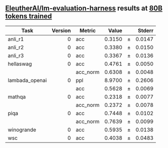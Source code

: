 ## [EleutherAI/lm-evaluation-harness](https://github.com/EleutherAI/lm-evaluation-harness) results at [80B tokens trained](https://huggingface.co/GeoV/GeoV-9b/tree/80B)

|     Task     |Version| Metric |Value |   |Stderr|
|--------------|------:|--------|-----:|---|-----:|
|anli_r1       |      0|acc     |0.3150|±  |0.0147|
|anli_r2       |      0|acc     |0.3380|±  |0.0150|
|anli_r3       |      0|acc     |0.3367|±  |0.0136|
|hellaswag     |      0|acc     |0.4761|±  |0.0050|
|              |       |acc_norm|0.6308|±  |0.0048|
|lambada_openai|      0|ppl     |8.9700|±  |0.2606|
|              |       |acc     |0.5628|±  |0.0069|
|mathqa        |      0|acc     |0.2318|±  |0.0077|
|              |       |acc_norm|0.2372|±  |0.0078|
|piqa          |      0|acc     |0.7448|±  |0.0102|
|              |       |acc_norm|0.7639|±  |0.0099|
|winogrande    |      0|acc     |0.5935|±  |0.0138|
|wsc           |      0|acc     |0.4038|±  |0.0483|

